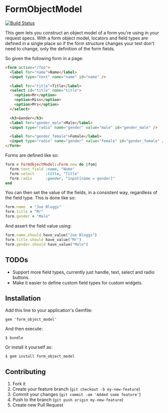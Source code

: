 # FormObjectModel

[![Build Status](https://secure.travis-ci.org/reinteractive-open/form-object-model.png?branch=master)](http://travis-ci.org/reinteractive-open/form-object-model)

This gem lets you construct an object model
of a form you're using in your request specs.
With a form object model, locators and field types
are defined in a single place so if the form structure
changes your test don't need to change, only the
definition of the form fields.

So given the following form in a page:

```html
<form action="/foo">
  <label for="name">Name</label>
  <input type="text" name="name" id="name" />

  <label for="title">Title</label>
  <select id="title" name="title">
    <option>Mr</option>
    <option>Miss</option>
    <option>Mrs</option>
  </select>

  <h3>Gender</h3>
  <label for="gender_male">Male</label>
  <input type="radio" name="gender" value="male" id="gender_male" />

  <label for="gender_female">Female</label>
  <input type="radio" name="gender" value="female" id="gender_female" />
</form>
```

Forms are defined like so:

```ruby
form = FormObjectModel::Form.new do |fom|
  form.text_field :name, "Name"
  form.select     :title, "Title"
  form.radio      :gender, "input[name = gender]"
end
```

You can then set the value of the fields, in a consistent way, regardless of the field type. This is done like so:

```ruby
form.name  = "Joe Bloggs"
form.title = "Mr"
form.gender = "Male"
``` 

And assert the field value using:

```ruby
form.name.should have_value("Joe Bloggs")
form.title.should have_value("Mr")
form.gender.should have_value("Male")
```

## TODOs

* Support more field types, currently just handle, text, select and radio buttons.
* Make it easier to define custom field types for custom widgets.

## Installation

Add this line to your application's Gemfile:

    gem 'form_object_model'

And then execute:

    $ bundle

Or install it yourself as:

    $ gem install form_object_model

## Contributing

1. Fork it
2. Create your feature branch (`git checkout -b my-new-feature`)
3. Commit your changes (`git commit -am 'Added some feature'`)
4. Push to the branch (`git push origin my-new-feature`)
5. Create new Pull Request

